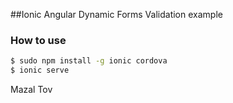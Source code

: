 ##Ionic Angular Dynamic Forms Validation example 

### How to use


```bash
$ sudo npm install -g ionic cordova
$ ionic serve
```
Mazal Tov
